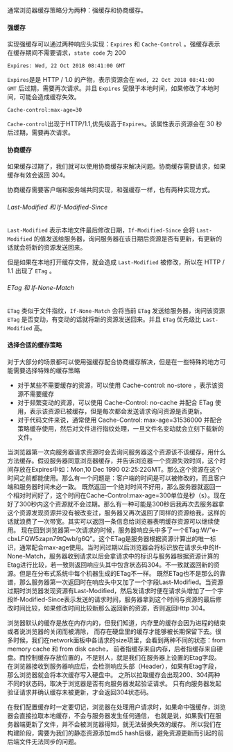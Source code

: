 
通常浏览器缓存策略分为两种：强缓存和协商缓存。
#### 强缓存
实现强缓存可以通过两种响应头实现：`Expires` 和 `Cache-Control` 。强缓存表示在缓存期间不需要请求，`state code` 为 200
```
Expires: Wed, 22 Oct 2018 08:41:00 GMT
```
`Expires`是是 HTTP / 1.0 的产物，表示资源会在 `Wed, 22 Oct 2018 08:41:00 GMT` 后过期，需要再次请求。并且 `Expires` 受限于本地时间，如果修改了本地时间，可能会造成缓存失效。
```
Cache-control:max-age=30
```
`Cache-control`出现于HTTP/1.1,优先级高于`Expires`。该属性表示资源会在 30 秒后过期，需要再次请求。
#### 协商缓存
如果缓存过期了，我们就可以使用协商缓存来解决问题。协商缓存需要请求，如果缓存有效会返回 304。

协商缓存需要客户端和服务端共同实现，和强缓存一样，也有两种实现方式。
###### Last-Modified 和 If-Modified-Since
`Last-Modified` 表示本地文件最后修改日期，`If-Modified-Since` 会将 `Last-Modified` 的值发送给服务器，询问服务器在该日期后资源是否有更新，有更新的话就会将新的资源发送回来。

但是如果在本地打开缓存文件，就会造成 `Last-Modified` 被修改，所以在 HTTP / 1.1 出现了 `ETag` 。

###### ETag 和 If-None-Match
`ETag` 类似于文件指纹，`If-None-Match` 会将当前 `ETag` 发送给服务器，询问该资源 `ETag` 是否变动，有变动的话就将新的资源发送回来。并且 `ETag` 优先级比 `Last-Modified` 高。
#### 选择合适的缓存策略
对于大部分的场景都可以使用强缓存配合协商缓存解决，但是在一些特殊的地方可能需要选择特殊的缓存策略
* 对于某些不需要缓存的资源，可以使用 Cache-control: no-store ，表示该资源不需要缓存
* 对于频繁变动的资源，可以使用 Cache-Control: no-cache 并配合 ETag 使用，表示该资源已被缓存，但是每次都会发送请求询问资源是否更新。
* 对于代码文件来说，通常使用 Cache-Control: max-age=31536000 并配合策略缓存使用，然后对文件进行指纹处理，一旦文件名变动就会立刻下载新的文件。

当浏览器第一次向服务器请求资源时会去询问服务器这个资源该不该缓存，用什么方法缓存。假设服务器同意浏览器缓存，并告诉浏览器一个资源失效时间，这个时间存放在Expires中如：Mon,10 Dec 1990 02:25:22GMT。那么这个资源在这个时间之前都能使用。那么有一个问题是：客户端的时间是可以被修改的，而且客户端和服务器时间未必一致。
既然返回一个绝对时间不好用，那么服务器就返回一个相对时间好了，这个时间在Cache-Control:max-age=300单位是秒（s）。现在好了300秒内这个资源就不会过期。那么有一种可能是300秒后我再次去服务器拿这个资源发现资源并没有被改变过，服务器又再次返回了同样的资源给我，这样的话就浪费了一次带宽。其实可以返回一条信息给浏览器表明缓存资源可以继续使用。
现在回到浏览器第一次请求的时候，服务器响应头中多了一个ETag:W/"e-cbxLFQW5zapn79tQwb/g6Q"。这个ETag是服务器根据资源计算出的唯一标识，通常配合max-age使用。当时间过期以后浏览器会将标识放在请求头中的If-None-Match，服务器收到请求以后会拿请求中的标识与服务器根据资源计算的Etag进行比较，若一致则返回响应头其中包含状态码304。不一致就返回新的资源。但是在分布式系统中每个机器生成的ETag不一样。
既然ETag也不是那么的靠谱，那么服务器第一次返回时在响应头中又加了一个字段Last-Modified。当资源过期时浏览器发现资源有Last-Modified，然后发请求时便在请求头增加了一个字段If-Modified-Since表示发送的请求时间，服务器拿到这个时间与资源的最后修改时间比较，如果修改时间比较新那么返回新的资源，否则返回Http 304。


浏览器默认的缓存是放在内存内的，但我们知道，内存里的缓存会因为进程的结束或者说浏览器的关闭而被清除，
而存在硬盘里的缓存才能够被长期保留下去。很多时候，我们在network面板中各请求的size项里，会看到两种不同的状态：from memory cache 和 from disk cache，
前者指缓存来自内存，后者指缓存来自硬盘。而控制缓存存放位置的，不是别人，就是我们在服务器上设置的Etag字段。
在浏览器接收到服务器响应后，会检测响应头部（Header），如果有Etag字段，那么浏览器就会将本次缓存写入硬盘中。
之所以拉取缓存会出现200、304两种不同的状态码，取决于浏览器是否有向服务器发起验证请求。 
只有向服务器发起验证请求并确认缓存未被更新，才会返回304状态码。

在我们配置缓存时一定要切记，浏览器在处理用户请求时，如果命中强缓存，浏览器会直接拉取本地缓存，不会与服务器发生任何通信，
也就是说，如果我们在服务器端更新了文件，并不会被浏览器得知，就无法替换失效的缓存。
所以我们在构建阶段，需要为我们的静态资源添加md5 hash后缀，避免资源更新而引起的前后端文件无法同步的问题。
